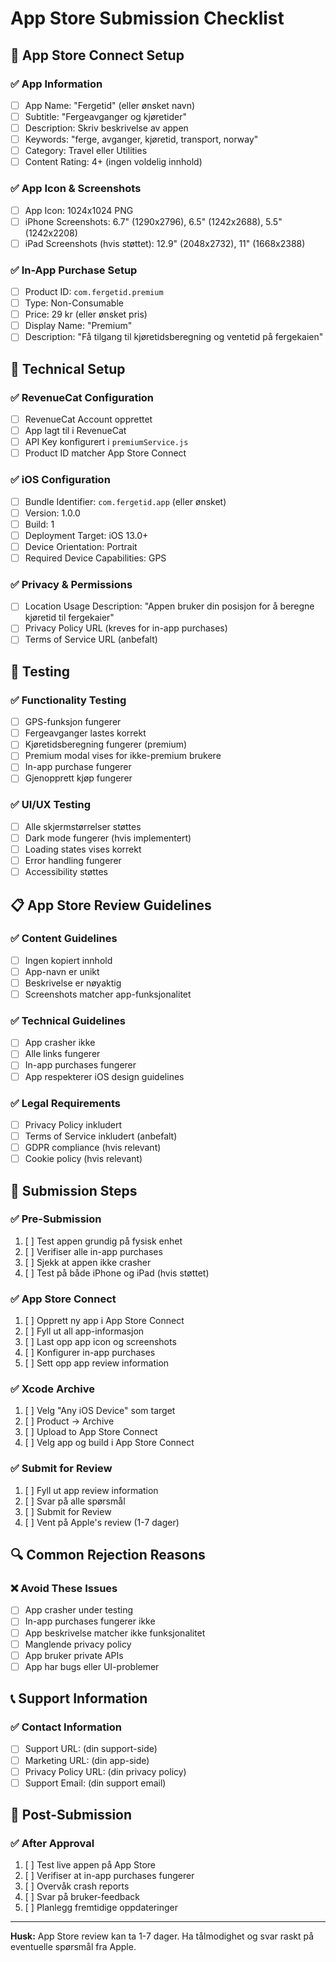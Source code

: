 # App Store Submission Checklist

## 📱 App Store Connect Setup

### ✅ App Information
- [ ] App Name: "Fergetid" (eller ønsket navn)
- [ ] Subtitle: "Fergeavganger og kjøretider"
- [ ] Description: Skriv beskrivelse av appen
- [ ] Keywords: "ferge, avganger, kjøretid, transport, norway"
- [ ] Category: Travel eller Utilities
- [ ] Content Rating: 4+ (ingen voldelig innhold)

### ✅ App Icon & Screenshots
- [ ] App Icon: 1024x1024 PNG
- [ ] iPhone Screenshots: 6.7" (1290x2796), 6.5" (1242x2688), 5.5" (1242x2208)
- [ ] iPad Screenshots (hvis støttet): 12.9" (2048x2732), 11" (1668x2388)

### ✅ In-App Purchase Setup
- [ ] Product ID: `com.fergetid.premium`
- [ ] Type: Non-Consumable
- [ ] Price: 29 kr (eller ønsket pris)
- [ ] Display Name: "Premium"
- [ ] Description: "Få tilgang til kjøretidsberegning og ventetid på fergekaien"

## 🔧 Technical Setup

### ✅ RevenueCat Configuration
- [ ] RevenueCat Account opprettet
- [ ] App lagt til i RevenueCat
- [ ] API Key konfigurert i `premiumService.js`
- [ ] Product ID matcher App Store Connect

### ✅ iOS Configuration
- [ ] Bundle Identifier: `com.fergetid.app` (eller ønsket)
- [ ] Version: 1.0.0
- [ ] Build: 1
- [ ] Deployment Target: iOS 13.0+
- [ ] Device Orientation: Portrait
- [ ] Required Device Capabilities: GPS

### ✅ Privacy & Permissions
- [ ] Location Usage Description: "Appen bruker din posisjon for å beregne kjøretid til fergekaier"
- [ ] Privacy Policy URL (kreves for in-app purchases)
- [ ] Terms of Service URL (anbefalt)

## 🧪 Testing

### ✅ Functionality Testing
- [ ] GPS-funksjon fungerer
- [ ] Fergeavganger lastes korrekt
- [ ] Kjøretidsberegning fungerer (premium)
- [ ] Premium modal vises for ikke-premium brukere
- [ ] In-app purchase fungerer
- [ ] Gjenopprett kjøp fungerer

### ✅ UI/UX Testing
- [ ] Alle skjermstørrelser støttes
- [ ] Dark mode fungerer (hvis implementert)
- [ ] Loading states vises korrekt
- [ ] Error handling fungerer
- [ ] Accessibility støttes

## 📋 App Store Review Guidelines

### ✅ Content Guidelines
- [ ] Ingen kopiert innhold
- [ ] App-navn er unikt
- [ ] Beskrivelse er nøyaktig
- [ ] Screenshots matcher app-funksjonalitet

### ✅ Technical Guidelines
- [ ] App crasher ikke
- [ ] Alle links fungerer
- [ ] In-app purchases fungerer
- [ ] App respekterer iOS design guidelines

### ✅ Legal Requirements
- [ ] Privacy Policy inkludert
- [ ] Terms of Service inkludert (anbefalt)
- [ ] GDPR compliance (hvis relevant)
- [ ] Cookie policy (hvis relevant)

## 🚀 Submission Steps

### ✅ Pre-Submission
1. [ ] Test appen grundig på fysisk enhet
2. [ ] Verifiser alle in-app purchases
3. [ ] Sjekk at appen ikke crasher
4. [ ] Test på både iPhone og iPad (hvis støttet)

### ✅ App Store Connect
1. [ ] Opprett ny app i App Store Connect
2. [ ] Fyll ut all app-informasjon
3. [ ] Last opp app icon og screenshots
4. [ ] Konfigurer in-app purchases
5. [ ] Sett opp app review information

### ✅ Xcode Archive
1. [ ] Velg "Any iOS Device" som target
2. [ ] Product → Archive
3. [ ] Upload to App Store Connect
4. [ ] Velg app og build i App Store Connect

### ✅ Submit for Review
1. [ ] Fyll ut app review information
2. [ ] Svar på alle spørsmål
3. [ ] Submit for Review
4. [ ] Vent på Apple's review (1-7 dager)

## 🔍 Common Rejection Reasons

### ❌ Avoid These Issues
- [ ] App crasher under testing
- [ ] In-app purchases fungerer ikke
- [ ] App beskrivelse matcher ikke funksjonalitet
- [ ] Manglende privacy policy
- [ ] App bruker private APIs
- [ ] App har bugs eller UI-problemer

## 📞 Support Information

### ✅ Contact Information
- [ ] Support URL: (din support-side)
- [ ] Marketing URL: (din app-side)
- [ ] Privacy Policy URL: (din privacy policy)
- [ ] Support Email: (din support email)

## 🎯 Post-Submission

### ✅ After Approval
1. [ ] Test live appen på App Store
2. [ ] Verifiser at in-app purchases fungerer
3. [ ] Overvåk crash reports
4. [ ] Svar på bruker-feedback
5. [ ] Planlegg fremtidige oppdateringer

---

**Husk:** App Store review kan ta 1-7 dager. Ha tålmodighet og svar raskt på eventuelle spørsmål fra Apple. 
